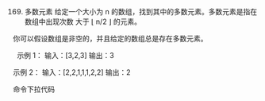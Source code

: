 169. 多数元素
给定一个大小为 n 的数组，找到其中的多数元素。多数元素是指在数组中出现次数 大于 ⌊ n/2 ⌋ 的元素。

你可以假设数组是非空的，并且给定的数组总是存在多数元素。

 
示例 1：
输入：[3,2,3]
输出：3

示例 2：
输入：[2,2,1,1,1,2,2]
输出：2


命令下拉代码
